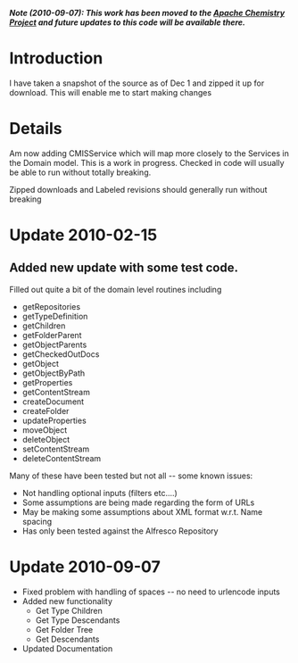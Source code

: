 _**Note (2010-09-07): This work has been moved to the [Apache Chemistry Project](http://incubator.apache.org/chemistry/phpclient.html) and future updates to this code will be available there.**_

# Introduction #

I have taken a snapshot of the source as of Dec 1 and zipped it up for download.
This will enable me to start making changes


# Details #

Am now adding CMISService which will map more closely to the Services in the Domain model.  This is a work in progress.  Checked in code will usually be able to run without totally breaking.

Zipped downloads and Labeled revisions should generally run without breaking

# Update 2010-02-15 #
## Added new update with some test code. ##
Filled out quite a bit of the domain level routines including
  * getRepositories
  * getTypeDefinition
  * getChildren
  * getFolderParent
  * getObjectParents
  * getCheckedOutDocs
  * getObject
  * getObjectByPath
  * getProperties
  * getContentStream
  * createDocument
  * createFolder
  * updateProperties
  * moveObject
  * deleteObject
  * setContentStream
  * deleteContentStream

Many of these have been tested but not all -- some known issues:
  * Not handling optional inputs (filters etc....)
  * Some assumptions are being made regarding the form of URLs
  * May be making some assumptions about XML format w.r.t. Name spacing
  * Has only been tested against the Alfresco Repository

# Update 2010-09-07 #
  * Fixed problem with handling of spaces -- no need to urlencode inputs
  * Added new functionality
    * Get Type Children
    * Get Type Descendants
    * Get Folder Tree
    * Get Descendants
  * Updated Documentation